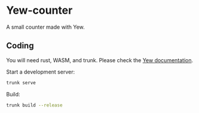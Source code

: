 # Yew-counter

A small counter made with Yew.

## Coding

You will need rust, WASM, and trunk. Please check the [Yew documentation](https://yew.rs/docs/getting-started/introduction).

Start a development server:

```bash
trunk serve
```

Build:

```bash
trunk build --release
```
